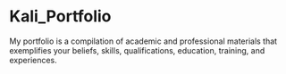 # Kali_Portfolio
My portfolio is a compilation of academic and professional materials that exemplifies your beliefs, skills, qualifications, education, training, and experiences. 
